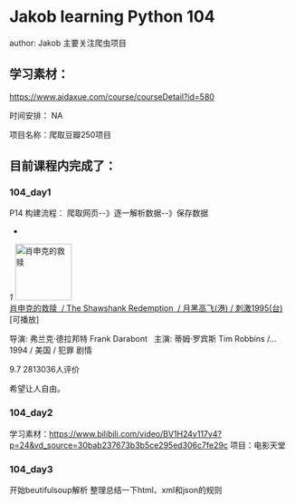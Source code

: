 # Jakob learning Python 104
author: Jakob
主要关注爬虫项目

## 学习素材：
https://www.aidaxue.com/course/courseDetail?id=580

时间安排：
NA

项目名称：爬取豆瓣250项目

## 目前课程内完成了：

### 104_day1

P14 构建流程： 爬取网页--》逐一解析数据--》保存数据


*
<div class="item">
<div class="pic">
<em class="">1</em>
<a href="https://movie.douban.com/subject/1292052/">
<img alt="肖申克的救赎" class="" src="https://img2.doubanio.com/view/photo/s_ratio_poster/public/p480747492.jpg" width="100"/>
</a>
</div>
<div class="info">
<div class="hd">
<a class="" href="https://movie.douban.com/subject/1292052/">
<span class="title">肖申克的救赎</span>
<span class="title"> / The Shawshank Redemption</span>
<span class="other"> / 月黑高飞(港)  /  刺激1995(台)</span>
</a>
<span class="playable">[可播放]</span>
</div>
<div class="bd">
<p class="">
                            导演: 弗兰克·德拉邦特 Frank Darabont   主演: 蒂姆·罗宾斯 Tim Robbins /...<br/>
                            1994 / 美国 / 犯罪 剧情
                        </p>
<div class="star">
<span class="rating5-t"></span>
<span class="rating_num" property="v:average">9.7</span>
<span content="10.0" property="v:best"></span>
<span>2813036人评价</span>
</div>
<p class="quote">
<span class="inq">希望让人自由。</span>
</p>
</div>
</div>
</div>


### 104_day2
学习素材：https://www.bilibili.com/video/BV1H24y117v4?p=24&vd_source=30bab237673b3b5ce295ed306c7fe29c
项目：电影天堂

### 104_day3
开始beutifulsoup解析
整理总结一下html、xml和json的规则






